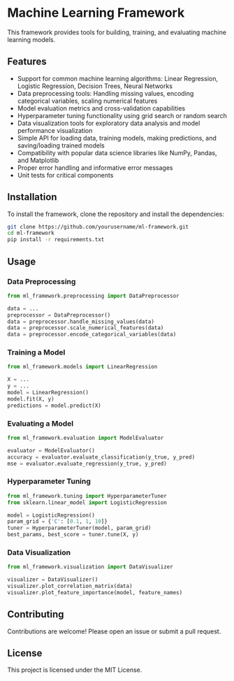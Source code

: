 # Machine Learning Framework

This framework provides tools for building, training, and evaluating machine learning models.

## Features

- Support for common machine learning algorithms: Linear Regression, Logistic Regression, Decision Trees, Neural Networks
- Data preprocessing tools: Handling missing values, encoding categorical variables, scaling numerical features
- Model evaluation metrics and cross-validation capabilities
- Hyperparameter tuning functionality using grid search or random search
- Data visualization tools for exploratory data analysis and model performance visualization
- Simple API for loading data, training models, making predictions, and saving/loading trained models
- Compatibility with popular data science libraries like NumPy, Pandas, and Matplotlib
- Proper error handling and informative error messages
- Unit tests for critical components

## Installation

To install the framework, clone the repository and install the dependencies:

```bash
git clone https://github.com/yourusername/ml-framework.git
cd ml-framework
pip install -r requirements.txt
```

## Usage

### Data Preprocessing

```python
from ml_framework.preprocessing import DataPreprocessor

data = ...
preprocessor = DataPreprocessor()
data = preprocessor.handle_missing_values(data)
data = preprocessor.scale_numerical_features(data)
data = preprocessor.encode_categorical_variables(data)
```

### Training a Model

```python
from ml_framework.models import LinearRegression

X = ...
y = ...
model = LinearRegression()
model.fit(X, y)
predictions = model.predict(X)
```

### Evaluating a Model

```python
from ml_framework.evaluation import ModelEvaluator

evaluator = ModelEvaluator()
accuracy = evaluator.evaluate_classification(y_true, y_pred)
mse = evaluator.evaluate_regression(y_true, y_pred)
```

### Hyperparameter Tuning

```python
from ml_framework.tuning import HyperparameterTuner
from sklearn.linear_model import LogisticRegression

model = LogisticRegression()
param_grid = {'C': [0.1, 1, 10]}
tuner = HyperparameterTuner(model, param_grid)
best_params, best_score = tuner.tune(X, y)
```

### Data Visualization

```python
from ml_framework.visualization import DataVisualizer

visualizer = DataVisualizer()
visualizer.plot_correlation_matrix(data)
visualizer.plot_feature_importance(model, feature_names)
```

## Contributing

Contributions are welcome! Please open an issue or submit a pull request.

## License

This project is licensed under the MIT License.
